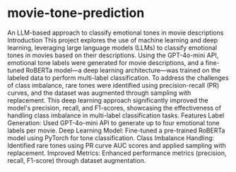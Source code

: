 # movie-tone-prediction
An LLM-based approach to classify emotional tones in movie descriptions
Introduction
This project explores the use of machine learning and deep learning, leveraging large language models (LLMs) to classify emotional tones in movies based on their descriptions. Using the GPT-4o-mini API, emotional tone labels were generated for movie descriptions, and a fine-tuned RoBERTa model—a deep learning architecture—was trained on the labeled data to perform multi-label classification. To address the challenges of class imbalance, rare tones were identified using precision-recall (PR) curves, and the dataset was augmented through sampling with replacement. This deep learning approach significantly improved the model's precision, recall, and F1-scores, showcasing the effectiveness of handling class imbalance in multi-label classification tasks.
Features
Label Generation: Used GPT-4o-mini API to generate up to four emotional tone labels per movie.
Deep Learning Model: Fine-tuned a pre-trained RoBERTa model using PyTorch for tone classification.
Class Imbalance Handling: Identified rare tones using PR curve AUC scores and applied sampling with replacement.
Improved Metrics: Enhanced performance metrics (precision, recall, F1-score) through dataset augmentation.
